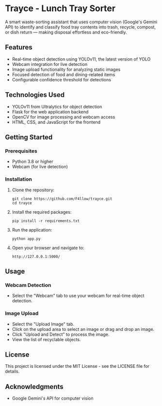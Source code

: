# Trayce - Lunch Tray Sorter

A smart waste-sorting assistant that uses computer vision (Google's Gemini API) to identify and classify food tray contents into trash, recycle, compost, or dish return — making disposal effortless and eco-friendly.

## Features

- Real-time object detection using YOLOv11, the latest version of YOLO
- Webcam integration for live detection
- Image upload functionality for analyzing static images
- Focused detection of food and dining-related items
- Configurable confidence threshold for detections

## Technologies Used

- YOLOv11 from Ultralytics for object detection
- Flask for the web application backend
- OpenCV for image processing and webcam access
- HTML, CSS, and JavaScript for the frontend

## Getting Started

### Prerequisites

- Python 3.8 or higher
- Webcam (for live detection)

### Installation

1. Clone the repository:
   ```
   git clone https://github.com/F4llow/trayce.git
   cd trayce
   ```

2. Install the required packages:
   ```
   pip install -r requirements.txt
   ```

3. Run the application:
   ```
   python app.py
   ```

4. Open your browser and navigate to:
   ```
   http://127.0.0.1:5000/
   ```

## Usage

### Webcam Detection
- Select the "Webcam" tab to use your webcam for real-time object detection.

### Image Upload
- Select the "Upload Image" tab.
- Click on the upload area to select an image or drag and drop an image.
- Click "Upload and Detect" to process the image.
- View the list of recyclable objects. 

## License

This project is licensed under the MIT License - see the LICENSE file for details.

## Acknowledgments

- Google Gemini's API for computer vision 
